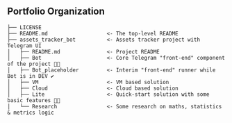 Portfolio Organization
------------

    ├── LICENSE
    ├── README.md                   <- The top-level README
    ├── assets_tracker_bot          <- Assets tracker project with Telegram UI
    │   ├── README.md               <- Project README
    │   ├── Bot                     <- Core Telegram "front-end" component of the project 👨‍💻
    │   ├── Bot_placeholder         <- Interim "front-end" runner while Bot is in DEV ✔️
    │   ├── VM                      <- VM based solution
    │   ├── Cloud                   <- Cloud based solution
    │   ├── Lite                    <- Quick-start solution with some basic features 👨‍💻
    │   └── Research                <- Some research on maths, statistics & metrics logic
